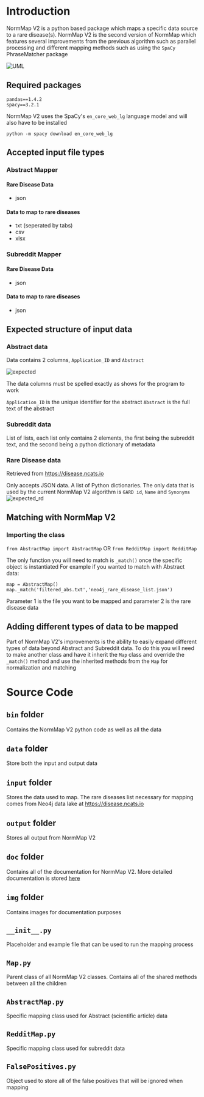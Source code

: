 # Introduction
NormMap V2 is a python based package which maps a specific data source to a rare disease(s). NormMap V2 is the second version of NormMap which features several improvements from the previous algorithm such as parallel processing and different mapping methods such as using the `SpaCy` PhraseMatcher package 

![UML](doc/img/UML_Mapper.png)

## Required packages
```
pandas==1.4.2
spacy==3.2.1
```
NormMap V2 uses the SpaCy's `en_core_web_lg` language model and will also have to be installed
```
python -m spacy download en_core_web_lg
```

## Accepted input file types
### Abstract Mapper
#### Rare Disease Data
- json
#### Data to map to rare diseases
- txt (seperated by tabs)
- csv
- xlsx
### Subreddit Mapper
#### Rare Disease Data
- json
#### Data to map to rare diseases 
- json

## Expected structure of input data
### Abstract data
Data contains 2 columns, `Application_ID` and `Abstract`

![expected](doc/img/input_expected.PNG)

The data columns must be spelled exactly as shows for the program to work

`Application_ID` is the unique identifier for the abstract
`Abstract` is the full text of the abstract
### Subreddit data
List of lists, each list only contains 2 elements, the first being the subreddit text, and the second being a python dictionary of metadata 
### Rare Disease data
Retrieved from https://disease.ncats.io

Only accepts JSON data. A list of Python dictionaries. The only data that is used by the current NormMap V2 algorithm is `GARD id`, `Name` and `Synonyms`
![expected_rd](doc/img/input_expected_rd.PNG)

## Matching with NormMap V2
### Importing the class
```from AbstractMap import AbstractMap```
OR
```from RedditMap import RedditMap```

The only function you will need to match is `_match()` once the specific object is instantiated
For example if you wanted to match with Abstract data:
```
map = AbstractMap()
map._match('filtered_abs.txt','neo4j_rare_disease_list.json')
```
Parameter 1 is the file you want to be mapped and parameter 2 is the rare disease data

## Adding different types of data to be mapped
Part of NormMap V2's improvements is the ability to easily expand different types of data beyond Abstract and Subreddit data. To do this you will need to make another class and have it inherit the `Map` class and override the `_match()` method and use the inherited methods from the `Map` for normalization and matching

# Source Code
## `bin` folder
Contains the NormMap V2 python code as well as all the data
## `data` folder
Store both the input and output data
## `input` folder
Stores the data used to map. The rare diseases list necessary for mapping comes from Neo4j data lake at https://disease.ncats.io
## `output` folder
Stores all output from NormMap V2
## `doc` folder
Contains all of the documentation for NormMap V2. More detailed documentation is stored [here](doc/Mapper_Description.docx)
## `img` folder
Contains images for documentation purposes
## `__init__.py`
Placeholder and example file that can be used to run the mapping process
## `Map.py`
Parent class of all NormMap V2 classes. Contains all of the shared methods between all the children
## `AbstractMap.py`
Specific mapping class used for Abstract (scientific article) data
## `RedditMap.py`
Specific mapping class used for subreddit data
## `FalsePositives.py`
Object used to store all of the false positives that will be ignored when mapping
